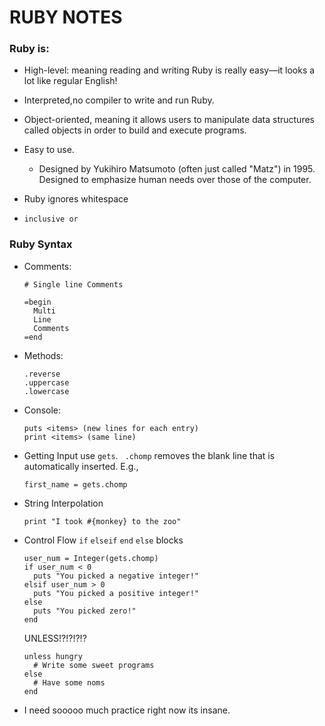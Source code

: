 # RUBY NOTES


### Ruby is:
* High-level:  meaning reading and writing Ruby is really easy—it looks a lot like regular English!
* Interpreted,no compiler to write and run Ruby.
* Object-oriented, meaning it allows users to manipulate data structures called objects in order to build and execute programs.
* Easy to use. 
  * Designed by Yukihiro Matsumoto (often just called "Matz") in 1995. Designed to emphasize human needs over those of the computer.

* Ruby ignores whitespace

* `inclusive or` 

### Ruby Syntax
- Comments: 
  ```
  # Single line Comments
    
  =begin
    Multi
    Line
    Comments
  =end
  ```
- Methods: 
  ```
  .reverse
  .uppercase
  .lowercase
  ```
- Console:
  ```
  puts <items> (new lines for each entry)
  print <items> (same line)
  ```
- Getting Input
  use `gets`. ` .chomp` removes the blank line that is automatically inserted. E.g.,
  ```
  first_name = gets.chomp
  ```
- String Interpolation
  ```
  print "I took #{monkey} to the zoo"
  ```
- Control Flow
  `if` `elseif` `end` `else` blocks
  ```
  user_num = Integer(gets.chomp)
  if user_num < 0
    puts "You picked a negative integer!"
  elsif user_num > 0
    puts "You picked a positive integer!"
  else
    puts "You picked zero!"
  end
  ```
  UNLESS!?!?!?!?
  ```
  unless hungry
    # Write some sweet programs
  else
    # Have some noms
  end
  ```
- I need sooooo much practice right now its insane. 
